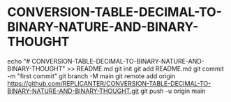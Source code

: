 # CONVERSION-TABLE-DECIMAL-TO-BINARY-NATURE-AND-BINARY-THOUGHT
echo "# CONVERSION-TABLE-DECIMAL-TO-BINARY-NATURE-AND-BINARY-THOUGHT" >> README.md
git init
git add README.md
git commit -m "first commit"
git branch -M main
git remote add origin https://github.com/REPLICANTER/CONVERSION-TABLE-DECIMAL-TO-BINARY-NATURE-AND-BINARY-THOUGHT.git
git push -u origin main
